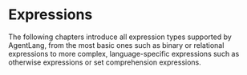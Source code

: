 # Expressions
The following chapters introduce all expression types supported by AgentLang, from the most basic ones such as binary or relational expressions to more complex, language-specific expressions such as otherwise expressions or set comprehension expressions.